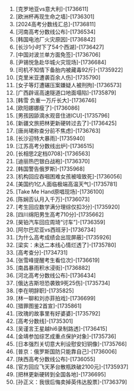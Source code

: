 
1. [克罗地亚vs意大利]-[1736611]
1. [欧洲杯再现生命之墙]-[1736301]
1. [2024高考分数线汇总]-[1736811]
1. [河南高考分数线公布]-[1736534]
1. [韩国电池厂火灾原因]-[1736842]
1. [长沙1小时下了54个西湖]-[1736427]
1. [中国对波兰单方面免签]-[1736706]
1. [尹锡悦急赴华城火灾现场]-[1736684]
1. [司机不知情下备胎内被藏毒92斤]-[1735922]
1. [克里米亚遭袭百余人伤]-[1735790]
1. [女子等灯遭碾压案嫌疑人被刑拘]-[1736573]
1. [广西辟谣高速隧道口地面塌陷]-[1735879]
1. [韩雪 负重一万斤长大]-[1736746]
1. [欧阳娜娜瘦了]-[1736086]
1. [男孩因舔滴水观音住进ICU]-[1735796]
1. [新疆文旅把林更新硬转过去了]-[1736425]
1. [唐尚珺称查分前不焦虑]-[1736763]
1. [长沙迎特大暴雨]-[1735940]
1. [江苏高考分数线出炉]-[1736515]
1. [长相思2定档0708]-[1736563]
1. [迪丽热巴银白战袍]-[1736370]
1. [韩国警告俄罗斯]-[1735968]
1. [机构回应吞咽困难女孩被噎致死]-[1736056]
1. [美国约1亿人面临极端高温天气]-[1735781]
1. [Take Me Hand原唱现场]-[1736100]
1. [陈娴否认月入千万]-[1736073]
1. [考生回应数学满分理综仅扣3分]-[1735920]
1. [四川绵阳男生高考710分]-[1735662]
1. [昊铂汽车回应周琦“讨车”]-[1736359]
1. [阿尔巴尼亚vs西班牙]-[1736734]
1. [为什么高考成绩会出现屏蔽]-[1735926]
1. [梁实：未达二本线心情烂透了]-[1735780]
1. [高考查分]-[1734731]
1. [张雪峰提醒考生看位次]-[1736619]
1. [南昌暴雨积水浸街]-[1736882]
1. [河北高考分数线公布]-[1736434]
1. [俄达吉斯坦恐袭致9死25伤]-[1735734]
1. [李在明辞职]-[1735825]
1. [林一聊和刘亦菲拍戏]-[1736699]
1. [猎罪图鉴2首宣]-[1735861]
1. [玫瑰的故事里有好婆婆]-[1735792]
1. [高考分数线]-[1735301]
1. [吴谨言王星越hi6录制路透]-[1736415]
1. [金靖参加综艺成重点保护对象]-[1735736]
1. [日本强烈关切意大利设慰安妇铜像]-[1735766]
1. [普京：俄罗斯国防只能靠自己]-[1736006]
1. [陕西高考分数线公布]-[1736055]
1. [官方回应飞天茅台散瓶跌破2100元]-[1735937]
1. [把林更新硬转到全国各地]-[1736695]
1. [孙正义：我很后悔卖掉英伟达股票]-[1736379]